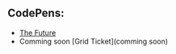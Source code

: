 ## CodePens:
* [The Future](https://codepen.io/imabrowny/pen/LYVyYNg)
* Comming soon [Grid Ticket](comming soon)